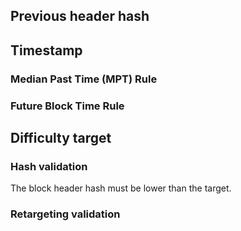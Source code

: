 ## Previous header hash

## Timestamp

### Median Past Time (MPT) Rule

### Future Block Time Rule


## Difficulty target

### Hash validation

The block header hash must be lower than the target.

### Retargeting validation
